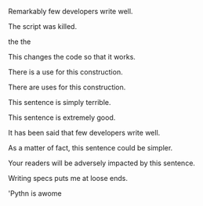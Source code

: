 Remarkably few developers write well.

The script was killed.

the the

This changes the code so that it works.

There is a use for this construction.

There are uses for this construction.

This sentence is simply terrible.

This sentence is extremely good.

It has been said that few developers write well.

As a matter of fact, this sentence could be simpler.

Your readers will be adversely impacted by this sentence.

Writing specs puts me at loose ends.

'Pythn is awome
